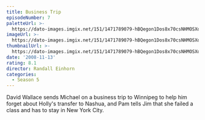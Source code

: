 ```yaml
---
title: Business Trip
episodeNumber: 7
paletteUrl: >-
  https://dato-images.imgix.net/151/1471789079-hBQegon1Dos8x70csNHMOSXogHQ.jpg?auto=enhance&ch=DPR%2CWidth&palette=json
imageUrl: >-
  https://dato-images.imgix.net/151/1471789079-hBQegon1Dos8x70csNHMOSXogHQ.jpg?auto=compress%2Cformat&ch=DPR%2CWidth&w=500
thumbnailUrl: >-
  https://dato-images.imgix.net/151/1471789079-hBQegon1Dos8x70csNHMOSXogHQ.jpg?auto=enhance&ch=DPR%2CWidth&fit=crop&fm=jpg&h=280&w=500
date: '2008-11-13'
rating: 8.1
director: Randall Einhorn
categories:
  - Season 5
---
```


David Wallace sends Michael on a business trip to Winnipeg to help him forget about Holly's transfer to Nashua, and Pam tells Jim that she failed a class and has to stay in New York City.